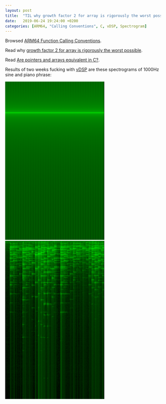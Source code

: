 ```yaml
---
layout: post
title:  "TIL why growth factor 2 for array is rigorously the worst possible"
date:   2019-06-24 19:24:00 +0200
categories: [ARM64, "Calling Conventions", C, vDSP, Spectrogram]
---
```

Browsed [ARM64 Function Calling Conventions](https://developer.apple.com/library/archive/documentation/Xcode/Conceptual/iPhoneOSABIReference/Articles/ARM64FunctionCallingConventions.html).

Read why [growth factor 2 for array is rigorously the worst possible](https://github.com/facebook/folly/blob/master/folly/docs/FBVector.md#memory-handling).

Read [Are pointers and arrays equivalent in C?](https://eli.thegreenplace.net/2009/10/21/are-pointers-and-arrays-equivalent-in-c/).

Results of two weeks fucking with [vDSP](https://developer.apple.com/documentation/accelerate/vdsp?language=objc) are these spectrograms of 1000Hz sine and piano phrase:

![](/assets/images/spectrogram-sine-1000Hz.png) ![](/assets/images/spectrogram-piano.png)
